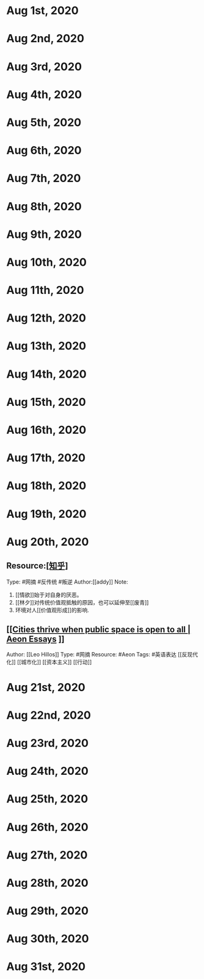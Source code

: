 # Aug 1st, 2020
# Aug 2nd, 2020
# Aug 3rd, 2020
# Aug 4th, 2020
# Aug 5th, 2020
# Aug 6th, 2020
# Aug 7th, 2020
# Aug 8th, 2020
# Aug 9th, 2020
# Aug 10th, 2020
# Aug 11th, 2020
# Aug 12th, 2020
# Aug 13th, 2020
# Aug 14th, 2020
# Aug 15th, 2020
# Aug 16th, 2020
# Aug 17th, 2020
# Aug 18th, 2020
# Aug 19th, 2020
# Aug 20th, 2020
## Resource:[[知乎]]((https://www.zhihu.com/question/359681382/answer/1404944070))
Type: #网摘 #反传统 #叛逆
Author:[[addy]]
Note: 
1. [[情欲]]始于对自身的厌恶。
2. [[林夕]]对传统价值观抵触的原因，也可以延伸至[[废青]]
3. 环境对人[[价值观形成]]的影响.
## [[[Cities thrive when public space is open to all | Aeon Essays](https://aeon.co/essays/cities-thrive-when-public-space-is-open-to-all) ]]
Author: [[Leo Hillos]]
Type: #网摘 
Resource: #Aeon
Tags: #英语表达
[[反现代化]]
[[城市化]]
[[资本主义]]
[[行动]]
# Aug 21st, 2020
# Aug 22nd, 2020
# Aug 23rd, 2020
# Aug 24th, 2020
# Aug 25th, 2020
# Aug 26th, 2020
# Aug 27th, 2020
# Aug 28th, 2020
# Aug 29th, 2020
# Aug 30th, 2020
# Aug 31st, 2020
